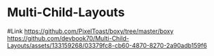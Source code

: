 # Multi-Child-Layouts
#Link https://github.com/PixelToast/boxy/tree/master/boxy
https://github.com/devbook70/Multi-Child-Layouts/assets/133159268/03379fc8-cb60-4870-8270-2a90adb159f6

